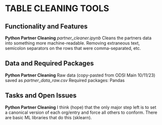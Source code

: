 # TABLE CLEANING TOOLS

## Functionality and Features
**Python Partner Cleaning** *partner_cleaner.ipynb*
Cleans the partners data into something more machine-readable. Removing extraneous text, semicolon separators on the rows that were comma-separated, etc. 


## Data and Required Packages
**Python Partner Cleaning**
Raw data (copy-pasted from ODSI Main 10/11/23) saved as *partner_data_raw.csv*
Required packages: Pandas

## Tasks and Open Issues
**Python Partner Cleaning**
I think (hope) that the only major step left is to set a canonical version of each org/entry and force all others to conform. There are basic ML libraries that do this (sklearn).
